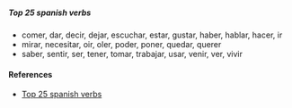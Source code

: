 
##### Top 25 spanish verbs

- comer, dar, decir, dejar, escuchar, estar, gustar, haber, hablar, hacer, ir
- mirar, necesitar, oir, oler, poder, poner, quedar, querer
- saber, sentir, ser, tener, tomar, trabajar, usar, venir, ver, vivir

#### References

- [Top 25 spanish verbs](https://www.youtube.com/watch?v=-AV5LSve7Jc)
